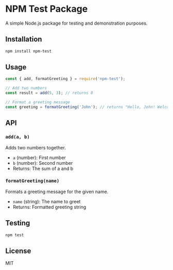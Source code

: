 # NPM Test Package

A simple Node.js package for testing and demonstration purposes.

## Installation

```bash
npm install npm-test
```

## Usage

```javascript
const { add, formatGreeting } = require('npm-test');

// Add two numbers
const result = add(5, 3); // returns 8

// Format a greeting message
const greeting = formatGreeting('John'); // returns "Hello, John! Welcome to our application."
```

## API

### `add(a, b)`
Adds two numbers together.

- `a` (number): First number
- `b` (number): Second number
- Returns: The sum of a and b

### `formatGreeting(name)`
Formats a greeting message for the given name.

- `name` (string): The name to greet
- Returns: Formatted greeting string

## Testing

```bash
npm test
```

## License

MIT